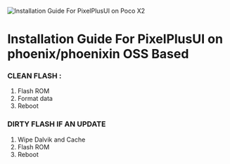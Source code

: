 ![Installation Guide For PixelPlusUI on Poco X2](https://i.imgur.com/pmZkslu.png "Installation")

# Installation Guide For PixelPlusUI on phoenix/phoenixin OSS Based

### CLEAN FLASH :
1. Flash ROM
2. Format data
3. Reboot

### DIRTY FLASH IF AN UPDATE
1. Wipe Dalvik and Cache
2. Flash ROM
3. Reboot
